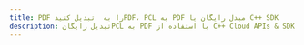 ---title: PDF را به  تبدیل کنیدPDF، PCL به PDF مبدل رایگان یا C++ SDKdescription: تبدیل رایگانPCL به PDF با استفاده از C++ Cloud APIs & SDK همچنین اسناد PDF را در Cloud ایجاد، ویرایش و رندر کنید.---